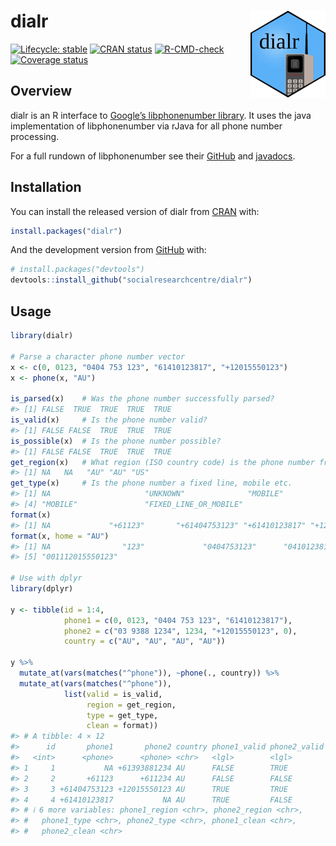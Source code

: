 
<!-- README.md is generated from README.Rmd. Please edit that file -->

# dialr <a href='https://socialresearchcentre.github.io/dialr/'><img src='man/figures/logo.png' align="right" height="139" /></a>

<!-- badges: start -->

[![Lifecycle:
stable](https://img.shields.io/badge/lifecycle-stable-brightgreen.svg)](https://lifecycle.r-lib.org/articles/stages.html#stable)
[![CRAN
status](https://www.r-pkg.org/badges/version/dialr)](https://cran.r-project.org/package=dialr)
[![R-CMD-check](https://github.com/socialresearchcentre/dialr/actions/workflows/R-CMD-check.yaml/badge.svg)](https://github.com/socialresearchcentre/dialr/actions/workflows/R-CMD-check.yaml)
[![Coverage
status](https://app.codecov.io/github/socialresearchcentre/dialr?branch=master)](https://app.codecov.io/github/socialresearchcentre/dialr?branch=master)
<!-- badges: end -->

## Overview

dialr is an R interface to [Google’s libphonenumber
library](https://github.com/google/libphonenumber). It uses the java
implementation of libphonenumber via rJava for all phone number
processing.

For a full rundown of libphonenumber see their
[GitHub](https://github.com/google/libphonenumber) and
[javadocs](https://javadoc.io/doc/com.googlecode.libphonenumber/libphonenumber/).

## Installation

You can install the released version of dialr from
[CRAN](https://CRAN.R-project.org) with:

``` r
install.packages("dialr")
```

And the development version from [GitHub](https://github.com/) with:

``` r
# install.packages("devtools")
devtools::install_github("socialresearchcentre/dialr")
```

## Usage

``` r
library(dialr)

# Parse a character phone number vector
x <- c(0, 0123, "0404 753 123", "61410123817", "+12015550123")
x <- phone(x, "AU")

is_parsed(x)    # Was the phone number successfully parsed?
#> [1] FALSE  TRUE  TRUE  TRUE  TRUE
is_valid(x)     # Is the phone number valid?
#> [1] FALSE FALSE  TRUE  TRUE  TRUE
is_possible(x)  # Is the phone number possible?
#> [1] FALSE FALSE  TRUE  TRUE  TRUE
get_region(x)   # What region (ISO country code) is the phone number from?
#> [1] NA   NA   "AU" "AU" "US"
get_type(x)     # Is the phone number a fixed line, mobile etc.
#> [1] NA                     "UNKNOWN"              "MOBILE"              
#> [4] "MOBILE"               "FIXED_LINE_OR_MOBILE"
format(x)
#> [1] NA             "+61123"       "+61404753123" "+61410123817" "+12015550123"
format(x, home = "AU")
#> [1] NA                "123"             "0404753123"      "0410123817"     
#> [5] "001112015550123"

# Use with dplyr
library(dplyr)

y <- tibble(id = 1:4,
            phone1 = c(0, 0123, "0404 753 123", "61410123817"),
            phone2 = c("03 9388 1234", 1234, "+12015550123", 0),
            country = c("AU", "AU", "AU", "AU"))

y %>%
  mutate_at(vars(matches("^phone")), ~phone(., country)) %>%
  mutate_at(vars(matches("^phone")),
            list(valid = is_valid,
                 region = get_region,
                 type = get_type,
                 clean = format))
#> # A tibble: 4 × 12
#>      id       phone1       phone2 country phone1_valid phone2_valid
#>   <int>      <phone>      <phone> <chr>   <lgl>        <lgl>       
#> 1     1           NA +61393881234 AU      FALSE        TRUE        
#> 2     2       +61123      +611234 AU      FALSE        FALSE       
#> 3     3 +61404753123 +12015550123 AU      TRUE         TRUE        
#> 4     4 +61410123817           NA AU      TRUE         FALSE       
#> # ℹ 6 more variables: phone1_region <chr>, phone2_region <chr>,
#> #   phone1_type <chr>, phone2_type <chr>, phone1_clean <chr>,
#> #   phone2_clean <chr>
```
